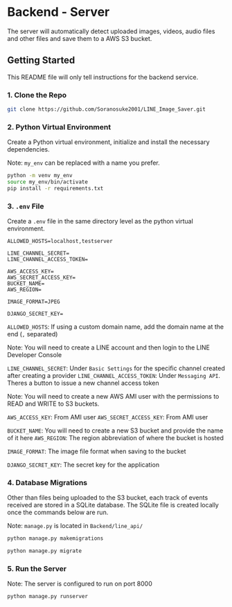 # Backend - Server

The server will automatically detect uploaded images, videos, audio files and other files and save them to a AWS S3 bucket.

## Getting Started

This README file will only tell instructions for the backend service.

### 1. Clone the Repo

```bash
git clone https://github.com/Soranosuke2001/LINE_Image_Saver.git
```

### 2. Python Virtual Environment

Create a Python virtual environment, initialize and install the necessary dependencies.

Note: `my_env` can be replaced with a name you prefer.

```bash
python -m venv my_env
source my_env/bin/activate
pip install -r requirements.txt
```

### 3. `.env` File

Create a `.env` file in the same directory level as the python virtual environment.

```
ALLOWED_HOSTS=localhost,testserver

LINE_CHANNEL_SECRET=
LINE_CHANNEL_ACCESS_TOKEN=

AWS_ACCESS_KEY=
AWS_SECRET_ACCESS_KEY=
BUCKET_NAME=
AWS_REGION=

IMAGE_FORMAT=JPEG

DJANGO_SECRET_KEY=
```

`ALLOWED_HOSTS`: If using a custom domain name, add the domain name at the end (`,` separated)

Note: You will need to create a LINE account and then login to the LINE Developer Console

`LINE_CHANNEL_SECRET`: Under `Basic Settings` for the specific channel created after creating a provider
`LINE_CHANNEL_ACCESS_TOKEN`: Under `Messaging API`. Theres a button to issue a new channel access token

Note: You will need to create a new AWS AMI user with the permissions to READ and WRITE to S3 buckets.

`AWS_ACCESS_KEY`: From AMI user
`AWS_SECRET_ACCESS_KEY`: From AMI user

`BUCKET_NAME`: You will need to create a new S3 bucket and provide the name of it here
`AWS_REGION`: The region abbreviation of where the bucket is hosted

`IMAGE_FORMAT`: The image file format when saving to the bucket

`DJANGO_SECRET_KEY`: The secret key for the application

### 4. Database Migrations

Other than files being uploaded to the S3 bucket, each track of events received are stored in a SQLite database. The SQLite file is created locally once the commands below are run.

Note: `manage.py` is located in `Backend/line_api/`

```python
python manage.py makemigrations
```

```python
python manage.py migrate
```

### 5. Run the Server

Note: The server is configured to run on port 8000

```python
python manage.py runserver
```
